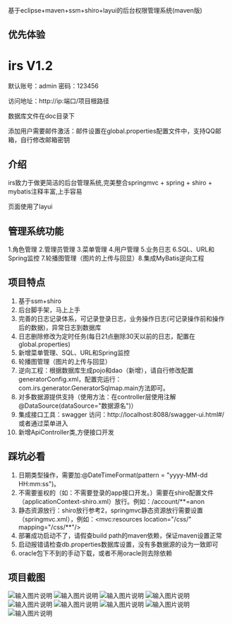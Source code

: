 基于eclipse+maven+ssm+shiro+layui的后台权限管理系统(maven版)

## 优先体验

# irs V1.2

默认账号：admin 密码：123456

访问地址：http://ip:端口/项目根路径

数据库文件在doc目录下

添加用户需要邮件激活：邮件设置在global.properties配置文件中，支持QQ邮箱，自行修改邮箱密钥

## 介绍
irs致力于做更简洁的后台管理系统,完美整合springmvc + spring + shiro + mybatis注释丰富,上手容易

页面使用了layui

## 管理系统功能
1.角色管理 2.管理员管理 3.菜单管理 4.用户管理 5.业务日志 6.SQL、URL和Spring监控 7.轮播图管理（图片的上传与回显）8.集成MyBatis逆向工程

## 项目特点
1. 基于ssm+shiro
2. 后台脚手架，马上上手
3. 完善的日志记录体系，可记录登录日志，业务操作日志(可记录操作前和操作后的数据)，异常日志到数据库
4. 日志删除修改为定时任务(每日21点删除30天以前的日志，配置在global.properties)
5. 新增菜单管理、SQL、URL和Spring监控
6. 轮播图管理（图片的上传与回显）
7. 逆向工程：根据数据库生成pojo和dao（新增），请自行修改配置generatorConfig.xml，配置完运行：com.irs.generator.GeneratorSqlmap.main方法即可。
8. 对多数据源提供支持（使用方法：在controller层使用注解@DataSource(dataSource="数据源名")）
9. 集成接口工具：swagger   访问：http://localhost:8088/swagger-ui.html#/ 或者通过菜单进入
10. 新增ApiController类,方便接口开发


## 踩坑必看
1. 日期类型操作，需要加:@DateTimeFormat(pattern = "yyyy-MM-dd HH:mm:ss")。
2. 不需要鉴权的（如：不需要登录的app接口开发。）需要在shiro配置文件（applicationContext-shiro.xml）放行。例如：/account/**=anon  
3. 静态资源放行：shiro放行参考2，springmvc静态资源放行需要设置（springmvc.xml），例如：<mvc:resources location="/css/" mapping="/css/**"/>
4. 部署成功启动不了，请假查build path的maven依赖，保证maven设置正常
5. 启动报错请检查db.properties数据库设置，没有多数据源的设为一致即可
6. oracle包下不到的手动下载，或者不用oracle则去除依赖

## 项目截图
![输入图片说明](https://gitee.com/uploads/images/2018/0325/145022_599a5d05_1045447.png "1.PNG")
![输入图片说明](https://gitee.com/uploads/images/2018/0519/223825_8fe428e9_1045447.png "QQ截1111.png")
![输入图片说明](https://images.gitee.com/uploads/images/2018/0729/145423_ff526c7d_1045447.png "1.png")
![输入图片说明](https://gitee.com/uploads/images/2018/0325/145056_977828e7_1045447.png "3.PNG")
![输入图片说明](https://gitee.com/uploads/images/2018/0325/145107_ad9fcd59_1045447.png "4.png")
![输入图片说明](https://gitee.com/uploads/images/2018/0325/145119_4a25eaf9_1045447.png "5.png")
![输入图片说明](https://gitee.com/uploads/images/2018/0325/145128_3c771dac_1045447.png "6.PNG")
![输入图片说明](https://gitee.com/uploads/images/2018/0325/145138_ba5accbc_1045447.png "7.png")
![输入图片说明](https://gitee.com/uploads/images/2018/0507/114145_ea68ad83_1045447.png "ttt.png")
